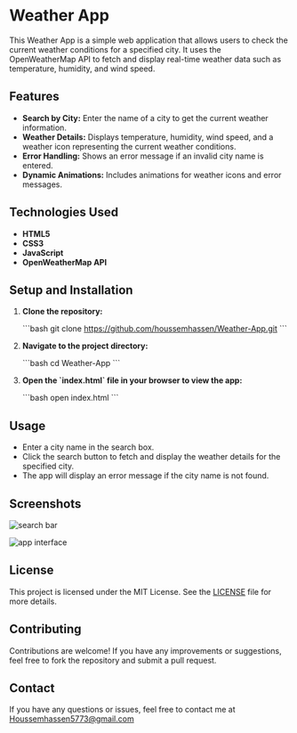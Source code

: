 # Weather App

This Weather App is a simple web application that allows users to check the current weather conditions for a specified city. It uses the OpenWeatherMap API to fetch and display real-time weather data such as temperature, humidity, and wind speed.

## Features

- **Search by City:** Enter the name of a city to get the current weather information.
- **Weather Details:** Displays temperature, humidity, wind speed, and a weather icon representing the current weather conditions.
- **Error Handling:** Shows an error message if an invalid city name is entered.
- **Dynamic Animations:** Includes animations for weather icons and error messages.

## Technologies Used

- **HTML5**
- **CSS3**
- **JavaScript**
- **OpenWeatherMap API**

## Setup and Installation

1. **Clone the repository:**

   \`\`\`bash
   git clone https://github.com/houssemhassen/Weather-App.git
   \`\`\`

2. **Navigate to the project directory:**

   \`\`\`bash
   cd Weather-App
   \`\`\`

3. **Open the \`index.html\` file in your browser to view the app:**

   \`\`\`bash
   open index.html
   \`\`\`

## Usage

- Enter a city name in the search box.
- Click the search button to fetch and display the weather details for the specified city.
- The app will display an error message if the city name is not found.

## Screenshots
![search bar](https://github.com/user-attachments/assets/ec1b5ef4-b1d9-4903-b131-bafacfe794e4)

![app interface](https://github.com/user-attachments/assets/5c9bef02-0cf0-4712-b5e9-50a817d77cc8)
## License

This project is licensed under the MIT License. See the [LICENSE](LICENSE) file for more details.

## Contributing

Contributions are welcome! If you have any improvements or suggestions, feel free to fork the repository and submit a pull request.

## Contact

If you have any questions or issues, feel free to contact me at Houssemhassen5773@gmail.com
